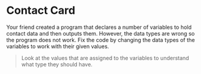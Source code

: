 # Contact Card

Your friend created a program that declares a number of variables to hold contact data and then outputs them.
However, the data types are wrong so the program does not work.
Fix the code by changing the data types of the variables to work with their given values.

> Look at the values that are assigned to the variables to understand what type they should have.
